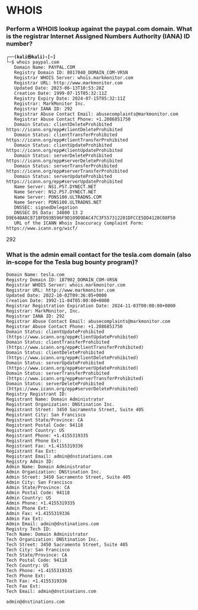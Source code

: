 # WHOIS

### Perform a WHOIS lookup against the paypal.com domain. What is the registrar Internet Assigned Numbers Authority (IANA) ID number?

<pre class="language-bash"><code class="lang-bash"><strong>┌──(kali㉿kali)-[~]
</strong>└─$ whois paypal.com                                                     
   Domain Name: PAYPAL.COM
   Registry Domain ID: 8017040_DOMAIN_COM-VRSN
   Registrar WHOIS Server: whois.markmonitor.com
   Registrar URL: http://www.markmonitor.com
   Updated Date: 2023-06-13T10:53:28Z
   Creation Date: 1999-07-15T05:32:11Z
   Registry Expiry Date: 2024-07-15T05:32:11Z
   Registrar: MarkMonitor Inc.
   Registrar IANA ID: 292
   Registrar Abuse Contact Email: abusecomplaints@markmonitor.com
   Registrar Abuse Contact Phone: +1.2086851750
   Domain Status: clientDeleteProhibited https://icann.org/epp#clientDeleteProhibited
   Domain Status: clientTransferProhibited https://icann.org/epp#clientTransferProhibited
   Domain Status: clientUpdateProhibited https://icann.org/epp#clientUpdateProhibited
   Domain Status: serverDeleteProhibited https://icann.org/epp#serverDeleteProhibited
   Domain Status: serverTransferProhibited https://icann.org/epp#serverTransferProhibited
   Domain Status: serverUpdateProhibited https://icann.org/epp#serverUpdateProhibited
   Name Server: NS1.P57.DYNECT.NET
   Name Server: NS2.P57.DYNECT.NET
   Name Server: PDNS100.ULTRADNS.COM
   Name Server: PDNS100.ULTRADNS.NET
   DNSSEC: signedDelegation
   DNSSEC DS Data: 34800 13 2 D9E64BA8C8718FD93B596F9D109D9DAC47C3F557312201DFCCE5DD4128C08F50
   URL of the ICANN Whois Inaccuracy Complaint Form: https://www.icann.org/wicf/
</code></pre>

292

### What is the admin email contact for the tesla.com domain (also in-scope for the Tesla bug bounty program)?

```
Domain Name: tesla.com
Registry Domain ID: 187902_DOMAIN_COM-VRSN
Registrar WHOIS Server: whois.markmonitor.com
Registrar URL: http://www.markmonitor.com
Updated Date: 2022-10-02T09:36:05+0000
Creation Date: 1992-11-04T05:00:00+0000
Registrar Registration Expiration Date: 2024-11-03T00:00:00+0000
Registrar: MarkMonitor, Inc.
Registrar IANA ID: 292
Registrar Abuse Contact Email: abusecomplaints@markmonitor.com
Registrar Abuse Contact Phone: +1.2086851750
Domain Status: clientUpdateProhibited (https://www.icann.org/epp#clientUpdateProhibited)
Domain Status: clientTransferProhibited (https://www.icann.org/epp#clientTransferProhibited)
Domain Status: clientDeleteProhibited (https://www.icann.org/epp#clientDeleteProhibited)
Domain Status: serverUpdateProhibited (https://www.icann.org/epp#serverUpdateProhibited)
Domain Status: serverTransferProhibited (https://www.icann.org/epp#serverTransferProhibited)
Domain Status: serverDeleteProhibited (https://www.icann.org/epp#serverDeleteProhibited)
Registry Registrant ID: 
Registrant Name: Domain Administrator
Registrant Organization: DNStination Inc.
Registrant Street: 3450 Sacramento Street, Suite 405
Registrant City: San Francisco
Registrant State/Province: CA
Registrant Postal Code: 94118
Registrant Country: US
Registrant Phone: +1.4155319335
Registrant Phone Ext: 
Registrant Fax: +1.4155319336
Registrant Fax Ext: 
Registrant Email: admin@dnstinations.com
Registry Admin ID: 
Admin Name: Domain Administrator
Admin Organization: DNStination Inc.
Admin Street: 3450 Sacramento Street, Suite 405
Admin City: San Francisco
Admin State/Province: CA
Admin Postal Code: 94118
Admin Country: US
Admin Phone: +1.4155319335
Admin Phone Ext: 
Admin Fax: +1.4155319336
Admin Fax Ext: 
Admin Email: admin@dnstinations.com
Registry Tech ID: 
Tech Name: Domain Administrator
Tech Organization: DNStination Inc.
Tech Street: 3450 Sacramento Street, Suite 405
Tech City: San Francisco
Tech State/Province: CA
Tech Postal Code: 94118
Tech Country: US
Tech Phone: +1.4155319335
Tech Phone Ext: 
Tech Fax: +1.4155319336
Tech Fax Ext: 
Tech Email: admin@dnstinations.com
```

```
admin@dnstinations.com
```
